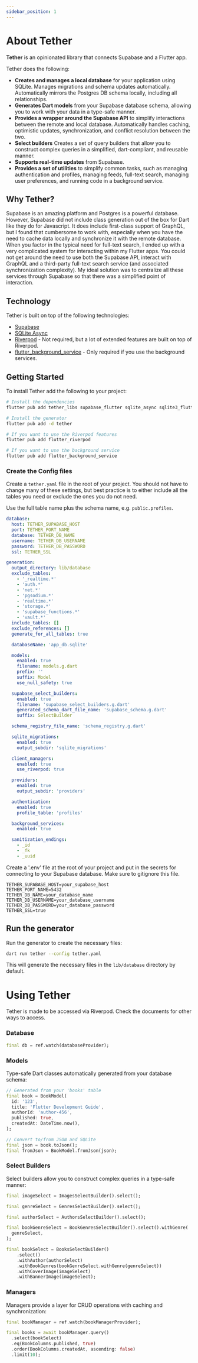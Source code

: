 ```yaml
---
sidebar_position: 1
---
```


# About Tether

**Tether** is an opinionated library that connects Supabase and a Flutter app.

Tether does the following:

- **Creates and manages a local database** for your application using SQLite.
  Manages migrations and schema updates automatically. Automatically mirrors the
  Postgres DB schema locally, including all relationships.
- **Generates Dart models** from your Supabase database schema, allowing you to
  work with your data in a type-safe manner.
- **Provides a wrapper around the Supabase API** to simplify interactions
  between the remote and local database. Automatically handles caching,
  optimistic updates, synchronization, and conflict resolution between the two.
- **Select builders** Creates a set of query builders that allow you to
  construct complex queries in a simplified, dart-compliant, and reusable
  manner.
- **Supports real-time updates** from Supabase.
- **Provides a set of utilities** to simplify common tasks, such as managing
  authentication and profiles, managing feeds, full-text search, managing user
  preferences, and running code in a background service.

## Why Tether?

Supabase is an amazing platform and Postgres is a powerful database. However,
Supabase did not include class generation out of the box for Dart like they do
for Javascript. It does include first-class support of GraphQL, but I found that
cumbersome to work with, especially when you have the need to cache data locally
and synchronize it with the remote database. When you factor in the typical need
for full-text search, I ended up with a very complicated system for interacting
within my Flutter apps. You could not get around the need to use both the
Supabase API, interact with GraphQL and a third-party full-text search service
(and associated synchronization complexity). My ideal solution was to centralize
all these services through Supabase so that there was a simplified point of
interaction.

## Technology

Tether is built on top of the following technologies:

- [Supabase](https://supabase.com/)
- [SQLite Async](https://pub.dev/packages/sqlite_async)
- [Riverpod](https://riverpod.dev/) \- Not required\, but a lot of extended
  features are built on top of Riverpod.
- [flutter\_background\_service](https://pub.dev/packages/flutter_background_service) -
  Only required if you use the background services.

## Getting Started

To install Tether add the following to your project:

```bash
# Install the dependencies
flutter pub add tether_libs supabase_flutter sqlite_async sqlite3_flutter_libs supabase equatable uuid

# Install the generator
flutter pub add -d tether

# If you want to use the Riverpod features
flutter pub add flutter_riverpod

# If you want to use the background service
flutter pub add flutter_background_service
```

### Create the Config files

Create a `tether.yaml` file in the root of your project. You should not have to
change many of these settings, but best practice is to either include all the
tables you need or exclude the ones you do not need.

Use the full table name plus the schema name, e.g. `public.profiles`.

```yaml
database:
  host: TETHER_SUPABASE_HOST 
  port: TETHER_PORT_NAME 
  database: TETHER_DB_NAME 
  username: TETHER_DB_USERNAME 
  password: TETHER_DB_PASSWORD 
  ssl: TETHER_SSL 

generation:
  output_directory: lib/database
  exclude_tables:
    - '_realtime.*'
    - 'auth.*'
    - 'net.*'
    - 'pgsodium.*'
    - 'realtime.*'
    - 'storage.*'
    - 'supabase_functions.*'
    - 'vault.*'
  include_tables: []
  exclude_references: []
  generate_for_all_tables: true

  databaseName: 'app_db.sqlite'

  models:
    enabled: true 
    filename: models.g.dart
    prefix: ''
    suffix: Model
    use_null_safety: true

  supabase_select_builders:
    enabled: true 
    filename: 'supabase_select_builders.g.dart'
    generated_schema_dart_file_name: 'supabase_schema.g.dart'
    suffix: SelectBuilder

  schema_registry_file_name: 'schema_registry.g.dart'

  sqlite_migrations:
    enabled: true 
    output_subdir: 'sqlite_migrations'

  client_managers:
    enabled: true 
    use_riverpod: true

  providers:
    enabled: true 
    output_subdir: 'providers'

  authentication:
    enabled: true
    profile_table: 'profiles' 

  background_services:
    enabled: true

  sanitization_endings:
    - _id
    - _fk
    - _uuid
```

Create a '.env' file at the root of your project and put in the secrets for
connecting to your Supabase database. Make sure to gitignore this file.

```env
TETHER_SUPABASE_HOST=your_supabase_host
TETHER_PORT_NAME=5432
TETHER_DB_NAME=your_database_name
TETHER_DB_USERNAME=your_database_username
TETHER_DB_PASSWORD=your_database_password
TETHER_SSL=true
```

## Run the generator

Run the generator to create the necessary files:

```bash
dart run tether --config tether.yaml
```

This will generate the necessary files in the `lib/database` directory by
default.

# Using Tether

Tether is made to be accessed via Riverpod. Check the documents for other ways
to access.

### Database

```dart
final db = ref.watch(databaseProvider);
```

### Models

Type-safe Dart classes automatically generated from your database schema:

```dart
// Generated from your 'books' table
final book = BookModel(
  id: '123',
  title: 'Flutter Development Guide',
  authorId: 'author-456',
  published: true,
  createdAt: DateTime.now(),
);

// Convert to/from JSON and SQLite
final json = book.toJson();
final fromJson = BookModel.fromJson(json);
```

### Select Builders

Select builders allow you to construct complex queries in a type-safe manner:

```dart
final imageSelect = ImagesSelectBuilder().select();

final genreSelect = GenresSelectBuilder().select();

final authorSelect = AuthorsSelectBuilder().select();

final bookGenreSelect = BookGenresSelectBuilder().select().withGenre(
  genreSelect,
);

final bookSelect = BooksSelectBuilder()
    .select()
    .withAuthor(authorSelect)
    .withBookGenres(bookGenreSelect.withGenre(genreSelect))
    .withCoverImage(imageSelect)
    .withBannerImage(imageSelect);
```

### Managers

Managers provide a layer for CRUD operations with caching and synchronization:

```dart
final bookManager = ref.watch(bookManagerProvider);

final books = await bookManager.query()
  .select(bookSelect)
  .eq(BookColumns.published, true)
  .order(BookColumns.createdAt, ascending: false)
  .limit(10);
```
